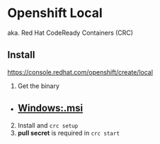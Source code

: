 
# Openshift Local
aka. Red Hat CodeReady Containers (CRC)

## Install
https://console.redhat.com/openshift/create/local

1. Get the binary
  - [Windows:.msi](https://cn9yc2hk0gzg.objectstorage.ap-singapore-1.oci.customer-oci.com/n/cn9yc2hk0gzg/b/install-binary/o/redhat%2Fopenshift%2Fcrc-windows-amd64.msi)
    - 
2. Install and `crc setup`
3. **pull secret** is required in `crc start`

